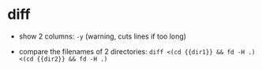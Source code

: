 # diff

- show 2 columns:
`-y`
(warning, cuts lines if too long)

- compare the filenames of 2 directories:
`diff <(cd {{dir1}} && fd -H .) <(cd {{dir2}} && fd -H .)`
